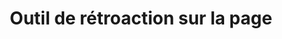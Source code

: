 ---
title: 'Outil de rétroaction sur la page'
description: Recueillez la rétroaction des utilisateurs et utilisatrices concernant une page Web en particulier.
link: 'https://conception.canada.ca/retroaction/index.html'
weight: 8
---